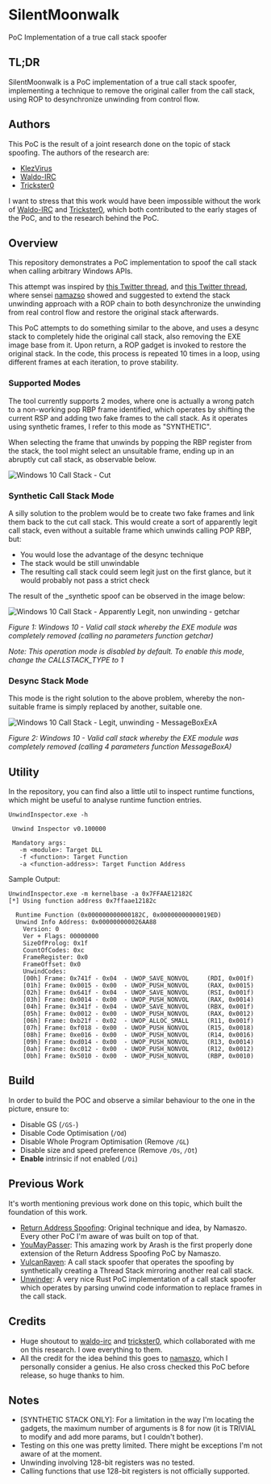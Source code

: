 ﻿# SilentMoonwalk

PoC Implementation of a true call stack spoofer

## TL;DR

SilentMoonwalk is a PoC implementation of a true call stack spoofer, implementing a technique to remove the original caller from the call stack, 
using ROP to desynchronize unwinding from control flow.

## Authors

This PoC is the result of a joint research done on the topic of stack spoofing. The authors of the research are:

* [KlezVirus][9]
* [Waldo-IRC][5]
* [Trickster0][6]

I want to stress that this work would have been impossible without the work of [Waldo-IRC][5] and [Trickster0][6], which both
contributed to the early stages of the PoC, and to the research behind the PoC.

## Overview

This repository demonstrates a PoC implementation to spoof the call stack when calling arbitrary Windows APIs. 

This attempt was inspired by [this Twitter thread][8], and [this Twitter thread][11], where sensei [namazso][1] showed and suggested 
to extend the stack unwinding approach with a ROP chain to both desynchronize the unwinding from real control flow and restore 
the original stack afterwards.

This PoC attempts to do something similar to the above, and uses a desync stack to completely hide the original 
call stack, also removing the EXE image base from it. Upon return, a ROP gadget is invoked to restore the original stack. 
In the code, this process is repeated 10 times in a loop, using different frames at each iteration, to prove stability.

### Supported Modes

The tool currently supports 2 modes, where one is actually a wrong patch to a non-working pop RBP frame identified, which operates by shifting the current
RSP and adding two fake frames to the call stack. As it operates using synthetic frames, I refer to this mode as "SYNTHETIC".

When selecting the frame that unwinds by popping the RBP register from the stack, the tool might select an unsuitable frame, ending up in an abruptly
cut call stack, as observable below.

![Windows 10 Call Stack - Cut](./assets/img/stack_cut.png)

### Synthetic Call Stack Mode

A silly solution to the problem would be to create two fake frames and link them back to the cut call stack. This would create a sort of apparently legit call stack,
even without a suitable frame which unwinds calling POP RBP, but:
* You would lose the advantage of the desync technique
* The stack would be still unwindable
* The resulting call stack could seem legit just on the first glance, but it would probably not pass a strict check

The result of the _synthetic spoof can be observed in the image below:

![Windows 10 Call Stack - Apparently Legit, non unwinding - getchar](./assets/img/stack_win10_getchar.png)

*Figure 1: Windows 10 - Valid call stack whereby the EXE module was completely removed (calling no parameters function getchar)*

*Note: This operation mode is disabled by default. To enable this mode, change the CALLSTACK_TYPE to 1*

### Desync Stack Mode

This mode is the right solution to the above problem, whereby the non-suitable frame is simply replaced by another, suitable one.

![Windows 10 Call Stack - Legit, unwinding - MessageBoxExA](./assets/img/stack_win10_msgbox_ex.png)

*Figure 2: Windows 10 - Valid call stack whereby the EXE module was completely removed (calling 4 parameters function MessageBoxA)*

## Utility

In the repository, you can find also a little util to inspect runtime functions, which might be useful to analyse runtime function entries.

```
UnwindInspector.exe -h

 Unwind Inspector v0.100000

 Mandatory args:
   -m <module>: Target DLL
   -f <function>: Target Function
   -a <function-address>: Target Function Address
```

Sample Output:

```
UnwindInspector.exe -m kernelbase -a 0x7FFAAE12182C
[*] Using function address 0x7ffaae12182c

  Runtime Function (0x000000000000182C, 0x00000000000019ED)
  Unwind Info Address: 0x000000000026AA88
    Version: 0
    Ver + Flags: 00000000
    SizeOfProlog: 0x1f
    CountOfCodes: 0xc
    FrameRegister: 0x0
    FrameOffset: 0x0
    UnwindCodes:
    [00h] Frame: 0x741f - 0x04  - UWOP_SAVE_NONVOL     (RDI, 0x001f)
    [01h] Frame: 0x0015 - 0x00  - UWOP_PUSH_NONVOL     (RAX, 0x0015)
    [02h] Frame: 0x641f - 0x04  - UWOP_SAVE_NONVOL     (RSI, 0x001f)
    [03h] Frame: 0x0014 - 0x00  - UWOP_PUSH_NONVOL     (RAX, 0x0014)
    [04h] Frame: 0x341f - 0x04  - UWOP_SAVE_NONVOL     (RBX, 0x001f)
    [05h] Frame: 0x0012 - 0x00  - UWOP_PUSH_NONVOL     (RAX, 0x0012)
    [06h] Frame: 0xb21f - 0x02  - UWOP_ALLOC_SMALL     (R11, 0x001f)
    [07h] Frame: 0xf018 - 0x00  - UWOP_PUSH_NONVOL     (R15, 0x0018)
    [08h] Frame: 0xe016 - 0x00  - UWOP_PUSH_NONVOL     (R14, 0x0016)
    [09h] Frame: 0xd014 - 0x00  - UWOP_PUSH_NONVOL     (R13, 0x0014)
    [0ah] Frame: 0xc012 - 0x00  - UWOP_PUSH_NONVOL     (R12, 0x0012)
    [0bh] Frame: 0x5010 - 0x00  - UWOP_PUSH_NONVOL     (RBP, 0x0010)
```

## Build

In order to build the POC and observe a similar behaviour to the one in the picture, ensure to:

* Disable GS (`/GS-`)
* Disable Code Optimisation (`/Od`)
* Disable Whole Program Optimisation (Remove `/GL`)
* Disable size and speed preference (Remove `/Os`, `/Ot`)
* **Enable** intrinsic if not enabled (`/Oi`)

## Previous Work

It's worth mentioning previous work done on this topic, which built the foundation of this work.

* [Return Address Spoofing][7]: Original technique and idea, by Namaszo. Every other PoC I'm aware of was built on top of that. 
* [YouMayPasser][10]: This amazing work by Arash is the first properly done extension of the Return Address Spoofing PoC by Namaszo.  
* [VulcanRaven][2]: A call stack spoofer that operates the spoofing by synthetically creating a Thread Stack mirroring another real call stack.
* [Unwinder][3]: A very nice Rust PoC implementation of a call stack spoofer which operates by parsing unwind code information to replace frames in the call stack.

## Credits

* Huge shoutout to [waldo-irc][5] and [trickster0][6], which collaborated with me on this research. I owe everything to them. 
* All the credit for the idea behind this goes to [namaszo][1], which I personally consider a genius. He also cross checked this PoC before release, so huge thanks to him.

## Notes

* [SYNTHETIC STACK ONLY]: For a limitation in the way I'm locating the gadgets, the maximum number of arguments is 8 for now (it is TRIVIAL to modify and add more params, but I couldn't bother).
* Testing on this one was pretty limited. There might be exceptions I'm not aware of at the moment.
* Unwinding involving 128-bit registers was no tested.
* Calling functions that use 128-bit registers is not officially supported.

[1]: https://twitter.com/namazso
[2]: https://github.com/WithSecureLabs/CallStackSpoofer/
[3]: https://github.com/Kudaes/Unwinder/
[4]: https://twitter.com/_Kudaes_
[5]: https://twitter.com/waldoirc
[6]: https://twitter.com/trickster012
[7]: https://www.unknowncheats.me/forum/anti-cheat-bypass/268039-x64-return-address-spoofing-source-explanation.html
[8]: https://twitter.com/_Kudaes_/status/1594753842310434816
[9]: https://twitter.com/KlezVirus
[10]: https://github.com/waldo-irc/YouMayPasser
[11]: https://twitter.com/namazso/status/1442314742488567808

